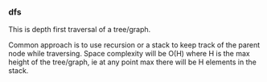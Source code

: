### dfs

This is depth first traversal of a tree/graph.

Common approach is to use recursion or a stack to keep track of the parent node while traversing.
Space complexity will be O(H) where H is the max height of the tree/graph, ie at any point max there will
be H elements in the stack.
